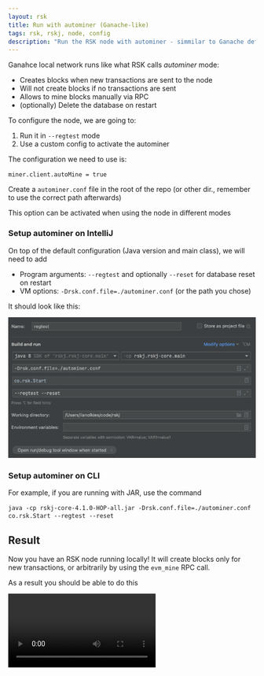 ```yaml
---
layout: rsk
title: Run with autominer (Ganache-like)
tags: rsk, rskj, node, config
description: "Run the RSK node with autominer - simmilar to Ganache default config"
---
```


Ganahce local network runs like what RSK calls _autominer_ mode:
- Creates blocks when new transactions are sent to the node
- Will not create blocks if no transactions are sent
- Allows to mine blocks manually via RPC
- (optionally) Delete the database on restart

To configure the node, we are going to:
1. Run it in `--regtest` mode
2. Use a custom config to activate the autominer

The configuration we need to use is:

```
miner.client.autoMine = true
```

Create a `autominer.conf` file in the root of the repo (or other dir., remember to use the correct path afterwards)

This option can be activated when using the node in different modes

### Setup autominer on IntelliJ

On top of the default configuration (Java version and main class), we will need to add

- Program arguments: `--regtest` and optionally `--reset` for database reset on restart
- VM options: `-Drsk.conf.file=./autominer.conf` (or the path you chose)

It should look like this:

![autominer_inellij_config](/assets/img/rsk/autominer_intellij_config.png)

### Setup autominer on CLI

For example, if you are running with JAR, use the command

```
java -cp rskj-core-4.1.0-HOP-all.jar -Drsk.conf.file=./autominer.conf co.rsk.Start --regtest --reset
```

## Result

Now you have an RSK node running locally! It will create blocks only for new transactions, or arbitrarily by using the `evm_mine` RPC call.

As a result you should be able to do this

![autominer_demo](/assets/img/rsk/autominer_demo.mov)
